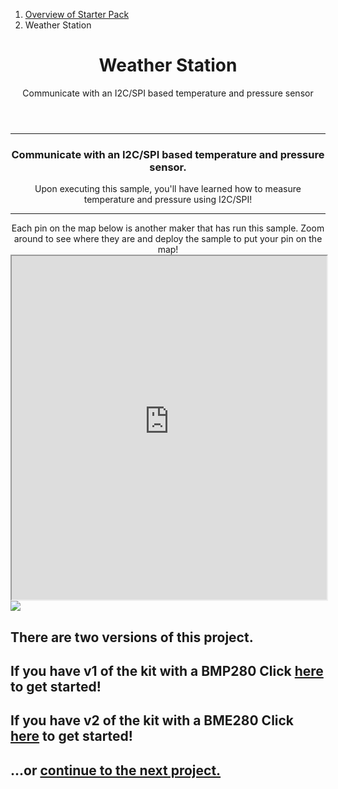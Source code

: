 <div class="row">
  <div class="col-xs-24">
    <ol class="breadcrumb">
      <li><a href="/Docs/AdafruitMakerKit">Overview of Starter Pack</a></li>
      <li class="active">Weather Station</li>
    </ol>
    <header class="page-title-header remove-top-margin">
      <h1 class="page-title">Weather Station</h1>
      <div class="page-subtitle">Communicate with an I2C/SPI based temperature and pressure sensor</div>
    </header>
  </div>
</div>

<hr/>

<div class="row">
  <div class="col-xs-24">
    <center>
    <h3>Communicate with an I2C/SPI based temperature and pressure sensor.</h3>
    Upon executing this sample, you'll have learned how to measure temperature and pressure using I2C/SPI!
    <hr/>
    Each pin on the map below is another maker that has run this sample. Zoom around to see where they are and deploy the sample to put your pin on the map!
  </center>
  </div>
</div>

<iframe class="maker-kit" src="https://adafruitsample.azurewebsites.net/cardViewer?lesson=203" width="100%" height="550px" scrolling="no"></iframe>

<div class="row projectRow">
  <div class="col-md-12 col-xs-24">
    <img src="../../../Resources/images/AdafruitStarterPack/WeatherStation.jpg">
  </div>
  <div class="col-md-12 col-xs-24">
    <h2>There are two versions of this project.</h2>
    <h2 class="text-center thin-header">If you have v1 of the kit with a BMP280 Click <a target="_blank" href="https://www.hackster.io/windows-iot/weather-station">here</a> to get started!</h2>
    <h2 class="text-center thin-header">If you have v2 of the kit with a BME280 Click <a target="_blank" href="https://www.hackster.io/windows-iot/weather-station-v-2-0-8abe16?auth_token=80b912d8d81919969ccab0080ddd8e2f">here</a> to get started!</h2>
  </div>
</div>

<div class="row lineTop">
  <div class="col-md-12 col-md-offset-12 col-xs-24 text-right">
    <h2 class="thin-header">...or <a href="/Samples/WhatColor"> continue to the next project.</a></h2>
  </div>
</div>

